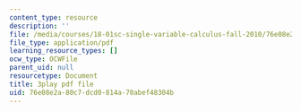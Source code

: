 ```yaml
---
content_type: resource
description: ''
file: /media/courses/18-01sc-single-variable-calculus-fall-2010/76e08e2a80c7dcd0814a70abef48304b_kCPVBl953eY.pdf
file_type: application/pdf
learning_resource_types: []
ocw_type: OCWFile
parent_uid: null
resourcetype: Document
title: 3play pdf file
uid: 76e08e2a-80c7-dcd0-814a-70abef48304b
---
```

